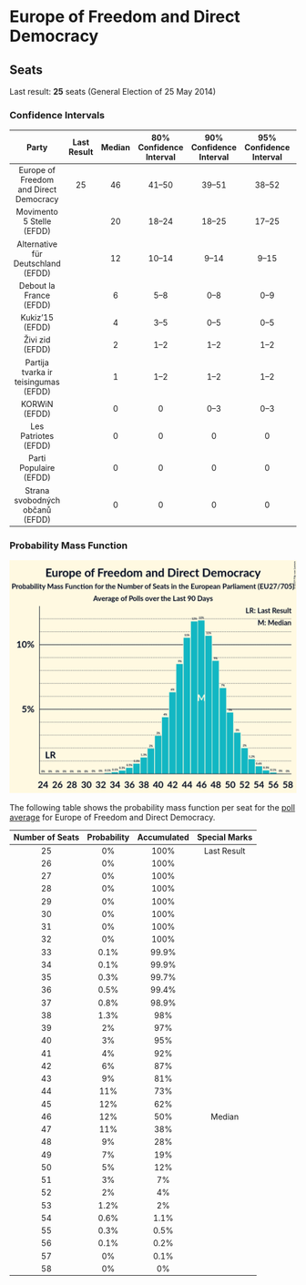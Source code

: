 # Europe of Freedom and Direct Democracy

## Seats

Last result: **25** seats (General Election of 25 May 2014)

### Confidence Intervals

| Party | Last Result | Median | 80% Confidence Interval | 90% Confidence Interval | 95% Confidence Interval | 99% Confidence Interval |
|:-----:|:-----------:|:------:|:-----------------------:|:-----------------------:|:-----------------------:|:-----------------------:|
| Europe of Freedom and Direct Democracy | 25 | 46 | 41–50 | 39–51 | 38–52 | 35–54 |
| Movimento 5 Stelle (EFDD) | | 20 | 18–24 | 18–25 | 17–25 | 16–27 |
| Alternative für Deutschland (EFDD) | | 12 | 10–14 | 9–14 | 9–15 | 9–15 |
| Debout la France (EFDD) | | 6 | 5–8 | 0–8 | 0–9 | 0–9 |
| Kukiz’15 (EFDD) | | 4 | 3–5 | 0–5 | 0–5 | 0–6 |
| Živi zid (EFDD) | | 2 | 1–2 | 1–2 | 1–2 | 1–2 |
| Partija tvarka ir teisingumas (EFDD) | | 1 | 1–2 | 1–2 | 1–2 | 1–2 |
| KORWiN (EFDD) | | 0 | 0 | 0–3 | 0–3 | 0–3 |
| Les Patriotes (EFDD) | | 0 | 0 | 0 | 0 | 0 |
| Parti Populaire (EFDD) | | 0 | 0 | 0 | 0 | 0 |
| Strana svobodných občanů (EFDD) | | 0 | 0 | 0 | 0 | 0 |

### Probability Mass Function

![Graph with seats probability mass function not yet produced](average-seats-pmf-europeoffreedomanddirectdemocracy.png "Seats Probability Mass Function")

The following table shows the probability mass function per seat for the [poll average](average.html) for Europe of Freedom and Direct Democracy.

| Number of Seats | Probability | Accumulated | Special Marks |
|:---------------:|:-----------:|:-----------:|:-------------:|
| 25 | 0% | 100% | Last Result |
| 26 | 0% | 100% |  |
| 27 | 0% | 100% |  |
| 28 | 0% | 100% |  |
| 29 | 0% | 100% |  |
| 30 | 0% | 100% |  |
| 31 | 0% | 100% |  |
| 32 | 0% | 100% |  |
| 33 | 0.1% | 99.9% |  |
| 34 | 0.1% | 99.9% |  |
| 35 | 0.3% | 99.7% |  |
| 36 | 0.5% | 99.4% |  |
| 37 | 0.8% | 98.9% |  |
| 38 | 1.3% | 98% |  |
| 39 | 2% | 97% |  |
| 40 | 3% | 95% |  |
| 41 | 4% | 92% |  |
| 42 | 6% | 87% |  |
| 43 | 9% | 81% |  |
| 44 | 11% | 73% |  |
| 45 | 12% | 62% |  |
| 46 | 12% | 50% | Median |
| 47 | 11% | 38% |  |
| 48 | 9% | 28% |  |
| 49 | 7% | 19% |  |
| 50 | 5% | 12% |  |
| 51 | 3% | 7% |  |
| 52 | 2% | 4% |  |
| 53 | 1.2% | 2% |  |
| 54 | 0.6% | 1.1% |  |
| 55 | 0.3% | 0.5% |  |
| 56 | 0.1% | 0.2% |  |
| 57 | 0% | 0.1% |  |
| 58 | 0% | 0% |  |


